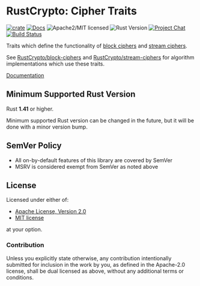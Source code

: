# RustCrypto: Cipher Traits

[![crate][crate-image]][crate-link]
[![Docs][docs-image]][docs-link]
![Apache2/MIT licensed][license-image]
![Rust Version][rustc-image]
[![Project Chat][chat-image]][chat-link]
[![Build Status][build-image]][build-link]

Traits which define the functionality of [block ciphers] and [stream ciphers].

See [RustCrypto/block-ciphers] and [RustCrypto/stream-ciphers] for algorithm
implementations which use these traits.

[Documentation][docs-link]

## Minimum Supported Rust Version

Rust **1.41** or higher.

Minimum supported Rust version can be changed in the future, but it will be
done with a minor version bump.

## SemVer Policy

- All on-by-default features of this library are covered by SemVer
- MSRV is considered exempt from SemVer as noted above

## License

Licensed under either of:

 * [Apache License, Version 2.0](http://www.apache.org/licenses/LICENSE-2.0)
 * [MIT license](http://opensource.org/licenses/MIT)

at your option.

### Contribution

Unless you explicitly state otherwise, any contribution intentionally submitted
for inclusion in the work by you, as defined in the Apache-2.0 license, shall be
dual licensed as above, without any additional terms or conditions.

[//]: # (badges)

[crate-image]: https://img.shields.io/crates/v/cipher.svg
[crate-link]: https://crates.io/crates/cipher
[docs-image]: https://docs.rs/cipher/badge.svg
[docs-link]: https://docs.rs/cipher/
[license-image]: https://img.shields.io/badge/license-Apache2.0/MIT-blue.svg
[rustc-image]: https://img.shields.io/badge/rustc-1.41+-blue.svg
[chat-image]: https://img.shields.io/badge/zulip-join_chat-blue.svg
[chat-link]: https://rustcrypto.zulipchat.com/#narrow/stream/260050-traits
[build-image]: https://github.com/RustCrypto/traits/workflows/cipher/badge.svg?branch=master&event=push
[build-link]: https://github.com/RustCrypto/traits/actions?query=workflow:cipher

[//]: # (general links)

[block ciphers]: https://en.wikipedia.org/wiki/Block_cipher
[stream ciphers]: https://en.wikipedia.org/wiki/Stream_cipher
[RustCrypto/block-ciphers]: https://github.com/RustCrypto/block-ciphers
[RustCrypto/stream-ciphers]: https://github.com/RustCrypto/stream-ciphers
